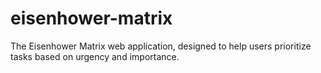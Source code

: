 # eisenhower-matrix
The Eisenhower Matrix web application, designed to help users prioritize tasks based on urgency and importance.
